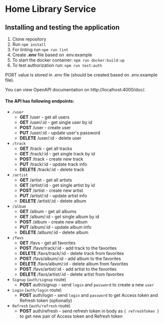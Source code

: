 # Home Library Service

## Installing and testing the application

1. Clone repository
2. Run `npm install`
3. For linting run `npm run lint`
4. Create **.env** file based on .env.example
5. To start the docker container: `npm run docker:build:up`
6. To test authorization run: `npm run test:auth`

PORT value is stored in .env file (should be created based on .env.example file).

You can view OpenAPI documentation on http://localhost:4000/doc/.

#### The API has following endpoints:

- `/user`
  - **GET** /user - get all users
  - **GET** /user/:id - get single user by id
  - **POST** /user - create user
  - **PUT** /user/:id - update user's password
  - **DELETE** /user/:id - delete user
- `/track`
  - **GET** /track - get all tracks
  - **GET** /track/:id - get single track by id
  - **POST** /track - create new track
  - **PUT** /track/:id - update track info
  - **DELETE** /track/:id - delete track
- `/artist`
  - **GET** /artist - get all artists
  - **GET** /artist/:id - get single artist by id
  - **POST** /artist - create new artist
  - **PUT** /artist/:id - update artist info
  - **DELETE** /artist/:id - delete album
- `/album`
  - **GET** /album - get all albums
  - **GET** /album/:id - get single album by id
  - **POST** /album - create new album
  - **PUT** /album/:id - update album info
  - **DELETE** /album/:id - delete album
- `/favs`
  - **GET** /favs - get all favorites
  - **POST** /favs/track/:id - add track to the favorites
  - **DELETE** /favs/track/:id - delete track from favorites
  - **POST** /favs/album/:id - add album to the favorites
  - **DELETE** /favs/album/:id - delete album from favorites
  - **POST** /favs/artist/:id - add artist to the favorites
  - **DELETE** /favs/artist/:id - delete artist from favorites
- `Signup` (`auth/signup` route)
  - **POST** auth/signup - send `login` and `password` to create a new `user`
- `Login` (`auth/login` route)
  - **POST** auth/login - send `login` and `password` to get Access token and Refresh token (optionally)
- `Refresh` (`auth/refresh` route)
  - **POST** auth/refresh - send refresh token in body as `{ refreshToken }` to get new pair of Access token and Refresh token
